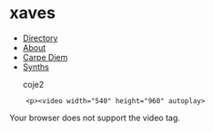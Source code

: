 # xaves
<!DOCTYPE html>
<html lang="en">
  <head>
    <meta charset="UTF-8">
    <meta name="viewport" content="width=device-width, initial-scale=1.0">
    <meta http-equiv="X-UA-Compatible" content="ie=edge">
    <title>Xaves // Zora Pečeknová</title>
    <link rel="stylesheet" href="./style.css">
  </head>
  <body>
    <main>
	<div class="sidebar">
        <ul>
            <li><a href="#">Directory</a></li>
            <li><a href="#">About</a></li>
            <li><a href="#">Carpe Diem</a></li>
            <li><a href="#">Synths</a></li>
		<p> coje2 </p>
        </ul>
    </div>
    <div class="content">

        <p><video width="540" height="960" autoplay>
  <source src="robert.mp4" type="video/mp4">
Your browser does not support the video tag.
</video></p>
    </div>
    </main>
	<script src="index.js"></script>
  </body>
</html>
